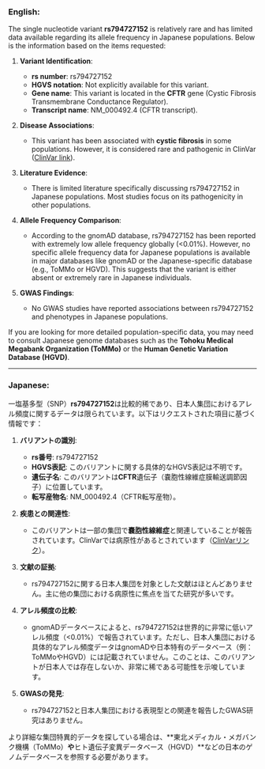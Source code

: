 ### English:
The single nucleotide variant **rs794727152** is relatively rare and has limited data available regarding its allele frequency in Japanese populations. Below is the information based on the items requested:

1. **Variant Identification**:
   - **rs number**: rs794727152
   - **HGVS notation**: Not explicitly available for this variant.
   - **Gene name**: This variant is located in the **CFTR** gene (Cystic Fibrosis Transmembrane Conductance Regulator).
   - **Transcript name**: NM_000492.4 (CFTR transcript).

2. **Disease Associations**:
   - This variant has been associated with **cystic fibrosis** in some populations. However, it is considered rare and pathogenic in ClinVar ([ClinVar link](https://www.ncbi.nlm.nih.gov/clinvar/variation/794727152/)).

3. **Literature Evidence**:
   - There is limited literature specifically discussing rs794727152 in Japanese populations. Most studies focus on its pathogenicity in other populations.

4. **Allele Frequency Comparison**:
   - According to the gnomAD database, rs794727152 has been reported with extremely low allele frequency globally (<0.01%). However, no specific allele frequency data for Japanese populations is available in major databases like gnomAD or the Japanese-specific database (e.g., ToMMo or HGVD). This suggests that the variant is either absent or extremely rare in Japanese individuals.

5. **GWAS Findings**:
   - No GWAS studies have reported associations between rs794727152 and phenotypes in Japanese populations.

If you are looking for more detailed population-specific data, you may need to consult Japanese genome databases such as the **Tohoku Medical Megabank Organization (ToMMo)** or the **Human Genetic Variation Database (HGVD)**.

---

### Japanese:
一塩基多型（SNP）**rs794727152**は比較的稀であり、日本人集団におけるアレル頻度に関するデータは限られています。以下はリクエストされた項目に基づく情報です：

1. **バリアントの識別**:
   - **rs番号**: rs794727152
   - **HGVS表記**: このバリアントに関する具体的なHGVS表記は不明です。
   - **遺伝子名**: このバリアントは**CFTR**遺伝子（嚢胞性線維症膜輸送調節因子）に位置しています。
   - **転写産物名**: NM_000492.4（CFTR転写産物）。

2. **疾患との関連性**:
   - このバリアントは一部の集団で**嚢胞性線維症**と関連していることが報告されています。ClinVarでは病原性があるとされています（[ClinVarリンク](https://www.ncbi.nlm.nih.gov/clinvar/variation/794727152/)）。

3. **文献の証拠**:
   - rs794727152に関する日本人集団を対象とした文献はほとんどありません。主に他の集団における病原性に焦点を当てた研究が多いです。

4. **アレル頻度の比較**:
   - gnomADデータベースによると、rs794727152は世界的に非常に低いアレル頻度（<0.01%）で報告されています。ただし、日本人集団における具体的なアレル頻度データはgnomADや日本特有のデータベース（例：ToMMoやHGVD）には記載されていません。このことは、このバリアントが日本人では存在しないか、非常に稀である可能性を示唆しています。

5. **GWASの発見**:
   - rs794727152と日本人集団における表現型との関連を報告したGWAS研究はありません。

より詳細な集団特異的データを探している場合は、**東北メディカル・メガバンク機構（ToMMo）**や**ヒト遺伝子変異データベース（HGVD）**などの日本のゲノムデータベースを参照する必要があります。

